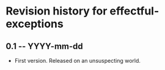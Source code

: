 # Revision history for effectful-exceptions

## 0.1 -- YYYY-mm-dd

* First version. Released on an unsuspecting world.
